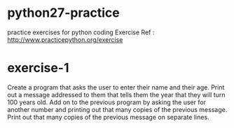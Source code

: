 # python27-practice
practice exercises for python coding
Exercise Ref : http://www.practicepython.org/exercise

exercise-1
==========
Create a program that asks the user to enter their name and their age. Print out a message addressed to them that tells them the year that they will turn 100 years old. Add on to the previous program by asking the user for another number and printing out that many copies of the previous message. Print out that many copies of the previous message on separate lines. 
